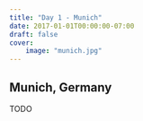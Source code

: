 ```yaml
---
title: "Day 1 - Munich"
date: 2017-01-01T00:00:00-07:00
draft: false
cover:
    image: "munich.jpg"
---
```


## Munich, Germany

TODO
